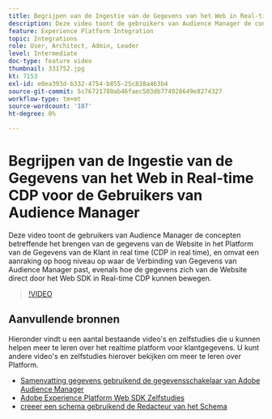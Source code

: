 ```yaml
---
title: Begrijpen van de Ingestie van de Gegevens van het Web in Real-time CDP voor de Gebruikers van Audience Manager
description: Deze video toont de gebruikers van Audience Manager de concepten betreffende het brengen van de gegevens van de Website in het Platform van de Gegevens van de Klant in real time (CDP in real time), en omvat een aanraking op hoog niveau op waar de Verbinding van Gegevens van Audience Manager past, evenals hoe de gegevens zich van de Website direct door het Web SDK in Real-time CDP kunnen bewegen.
feature: Experience Platform Integration
topic: Integrations
role: User, Architect, Admin, Leader
level: Intermediate
doc-type: feature video
thumbnail: 331752.jpg
kt: 7153
exl-id: e0ea393d-b332-4754-b855-25c838a463b4
source-git-commit: 5c76721780ab46faec503db774928649e8274327
workflow-type: tm+mt
source-wordcount: '187'
ht-degree: 0%

---
```


# Begrijpen van de Ingestie van de Gegevens van het Web in Real-time CDP voor de Gebruikers van Audience Manager

Deze video toont de gebruikers van Audience Manager de concepten betreffende het brengen van de gegevens van de Website in het Platform van de Gegevens van de Klant in real time (CDP in real time), en omvat een aanraking op hoog niveau op waar de Verbinding van Gegevens van Audience Manager past, evenals hoe de gegevens zich van de Website direct door het Web SDK in Real-time CDP kunnen bewegen.

>[!VIDEO](https://video.tv.adobe.com/v/331752/?quality=12&learn=on)

## Aanvullende bronnen

Hieronder vindt u een aantal bestaande video&#39;s en zelfstudies die u kunnen helpen meer te leren over het realtime platform voor klantgegevens. U kunt andere video&#39;s en zelfstudies hierover bekijken om meer te leren over Platform.

* [ Samenvatting gegevens gebruikend de gegevensschakelaar van Adobe Audience Manager ](https://experienceleague.adobe.com/docs/platform-learn/tutorials/sources/ingest-data-from-aam.html?lang=en#sources)
* [ Adobe Experience Platform Web SDK Zelfstudies ](https://experienceleague.adobe.com/docs/web-sdk-learn/tutorials/overview.html?lang=en)
* [ creeer een schema gebruikend de Redacteur van het Schema ](https://experienceleague.adobe.com/docs/experience-platform/xdm/tutorials/create-schema-ui.html?lang=en#getting-started)
